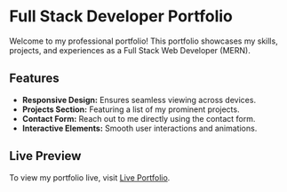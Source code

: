# Full Stack Developer Portfolio

Welcome to my professional portfolio! This portfolio showcases my skills, projects, and experiences as a Full Stack Web Developer (MERN).

## Features

- **Responsive Design:** Ensures seamless viewing across devices.
- **Projects Section:** Featuring a list of my prominent projects.
- **Contact Form:** Reach out to me directly using the contact form.
- **Interactive Elements:** Smooth user interactions and animations.

## Live Preview

To view my portfolio live, visit [Live Portfolio]([https://yourportfolio.com](https://aswanthkumarp.github.io/dev-portfolio/)).

